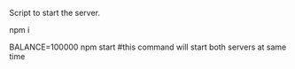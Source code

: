 Script to start the server.

npm i

BALANCE=100000 npm start #this command will start both servers at same time